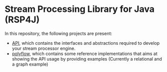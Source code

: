 # Stream Processing Library for Java (RSP4J)


In this repository, the following projects are present:

* [API](./api/Readme.md), which contains the interfaces and abstractions required to develop your stream processor engine.
* [polyflow](./polyflow/README.md), which contains some reference implementations that aims at showing the API usage by providing examples (Currently a relational and a graph example)




